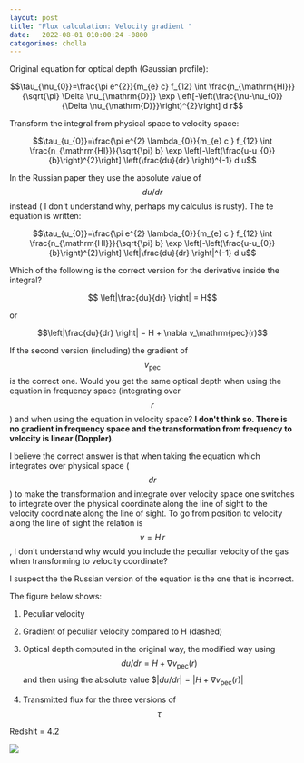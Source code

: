 ```yaml
---
layout: post
title: "Flux calculation: Velocity gradient "
date:   2022-08-01 010:00:24 -0800
categorines: cholla
---
```



Original equation for optical depth (Gaussian profile):

$$\tau_{\nu_{0}}=\frac{\pi e^{2}}{m_{e} c} f_{12} \int \frac{n_{\mathrm{HI}}}{\sqrt{\pi} \Delta \nu_{\mathrm{D}}} \exp \left[-\left(\frac{\nu-\nu_{0}}{\Delta \nu_{\mathrm{D}}}\right)^{2}\right] d r$$


Transform the integral from physical space to velocity space:

$$\tau_{u_{0}}=\frac{\pi e^{2} \lambda_{0}}{m_{e} c } f_{12} \int \frac{n_{\mathrm{HI}}}{\sqrt{\pi} b} \exp \left[-\left(\frac{u-u_{0}}{b}\right)^{2}\right] \left(\frac{du}{dr}  \right)^{-1}  d u$$

In the Russian paper they use the absolute value of $$du/dr$$ instead ( I don't understand why, perhaps my calculus is rusty). The te equation is written:

$$\tau_{u_{0}}=\frac{\pi e^{2} \lambda_{0}}{m_{e} c } f_{12} \int \frac{n_{\mathrm{HI}}}{\sqrt{\pi} b} \exp \left[-\left(\frac{u-u_{0}}{b}\right)^{2}\right] \left|\frac{du}{dr}  \right|^{-1}  d u$$

Which of the following is the correct version for the derivative inside the integral?

$$ \left|\frac{du}{dr}  \right| = H$$

or 

$$\left|\frac{du}{dr}  \right| = H + \nabla v_\mathrm{pec}(r)$$

If the second version (including) the gradient of $$v_\mathrm{pec}$$ is the correct one. Would you get the same optical depth 
when using the equation in frequency space (integrating over $$r$$) and when using the equation in velocity space? **I don't think so. There is no gradient in frequency space and the transformation from frequency to velocity is linear (Doppler).**

I believe the correct answer is that when taking the equation which integrates over physical space ($$dr$$) to make the transformation and integrate over velocity space one switches to integrate over the physical coordinate along the line of sight to the velocity coordinate along the line of sight. To go from position to velocity along the line of sight the relation is $$v = H\,r$$, I don't understand why would you include the peculiar velocity of the gas when transforming to velocity coordinate? 


I suspect the the Russian version of the equation is the one that is incorrect. 

The figure below shows:

1. Peculiar velocity 

2. Gradient of peculiar velocity compared to H (dashed)

3. Optical depth computed in the original way, the modified way using $$du/dr = H + \nabla v_\mathrm{pec}(r)$$ and then using the absolute value $$|du/dr|=|H + \nabla v_\mathrm{pec}(r)|$

4. Transmitted flux for the three versions of $$\tau$$

Redshit = 4.2


<img src="{{ site.url }}assets/images/flux_pec_vel/skewer_flux_33.png">

 


